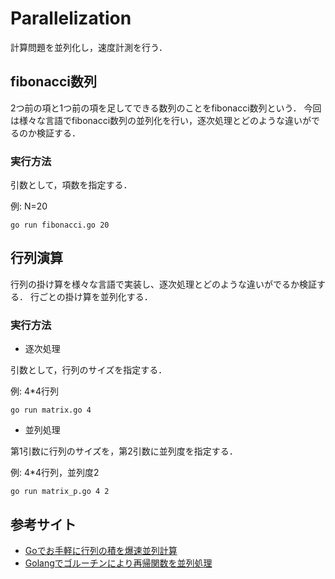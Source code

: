 # Parallelization
計算問題を並列化し，速度計測を行う．

## fibonacci数列
2つ前の項と1つ前の項を足してできる数列のことをfibonacci数列という．
今回は様々な言語でfibonacci数列の並列化を行い，逐次処理とどのような違いがでるのか検証する．

### 実行方法 

引数として，項数を指定する．

例: N=20
```
go run fibonacci.go 20
```

## 行列演算
行列の掛け算を様々な言語で実装し、逐次処理とどのような違いがでるか検証する．
行ごとの掛け算を並列化する．

### 実行方法

- 逐次処理

引数として，行列のサイズを指定する．

例: 4*4行列
```
go run matrix.go 4
```

- 並列処理

 第1引数に行列のサイズを，第2引数に並列度を指定する．

 例: 4*4行列，並列度2
```
go run matrix_p.go 4 2 
```
 
 ## 参考サイト
 - [Goでお手軽に行列の積を爆速並列計算](https://qiita.com/hamadu/items/fce4ee1e4b5c2c2d24df)
 - [Golangでゴルーチンにより再帰関数を並列処理](https://qiita.com/hiroykam/items/fdbb68ea21e5c67b8225)
